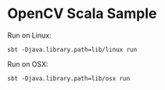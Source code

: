 OpenCV Scala Sample
===================

Run on Linux:

    sbt -Djava.library.path=lib/linux run

Run on OSX:

    sbt -Djava.library.path=lib/osx run
